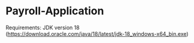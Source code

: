 # Payroll-Application

Requirements:
JDK version 18 (https://download.oracle.com/java/18/latest/jdk-18_windows-x64_bin.exe)
